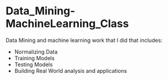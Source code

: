 # Data_Mining-MachineLearning_Class

Data Mining and machine learning work that I did that includes: 
- Normalizing Data
- Training Models 
- Testing Models 
- Building Real World analysis and applications
